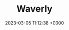 ---
layout: project
title: Waverly
description: 'Dixon Dawson Chartered Architects have received unanimous approval from Rotherham Council for their design to deliver a new £50 million retail, leisure and office scheme for Waverley in Rotherham'
category: Renders
pdf: '/assets/portfolio.pdf'
date: 2023-03-05 11:12:38 +0000
image: 
---